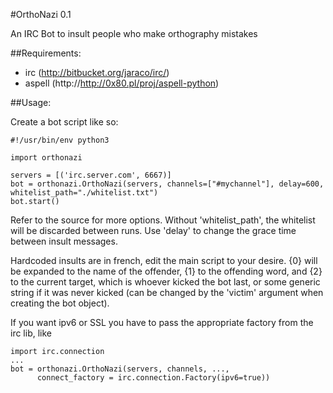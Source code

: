 #OrthoNazi 0.1


An IRC Bot to insult people who make orthography mistakes

##Requirements:

  - irc (http://bitbucket.org/jaraco/irc/)
  - aspell (http://http://0x80.pl/proj/aspell-python)

##Usage:

Create a bot script like so:

    #!/usr/bin/env python3

    import orthonazi

    servers = [('irc.server.com', 6667)]
    bot = orthonazi.OrthoNazi(servers, channels=["#mychannel"], delay=600, whitelist_path="./whitelist.txt")
    bot.start()

Refer to the source for more options. Without 'whitelist_path', the whitelist will be discarded between runs.
Use 'delay' to change the grace time between insult messages.

Hardcoded insults are in french, edit the main script to your desire. {0} will be expanded to the name of the offender, {1} to the offending word, and {2} to the current target, which is whoever kicked the bot last, or some generic string if it was never kicked (can be changed by the 'victim' argument when creating the bot object).

If you want ipv6 or SSL you have to pass the appropriate factory from the irc lib, like

    import irc.connection
    ...
    bot = orthonazi.OrthoNazi(servers, channels, ...,
          connect_factory = irc.connection.Factory(ipv6=true))


